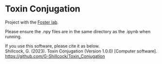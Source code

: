 # Toxin Conjugation
Project with the [Foster lab](https://zoo-kfoster.zoo.ox.ac.uk/).

Please ensure the .npy files are in the same directory as the .ipynb when running.

If you use this software, please cite it as below.\
Shillcock, G. (2023). Toxin Conjugation (Version 1.0.0) [Computer software]. https://github.com/G-Shillcock/Toxin_Conjugation
